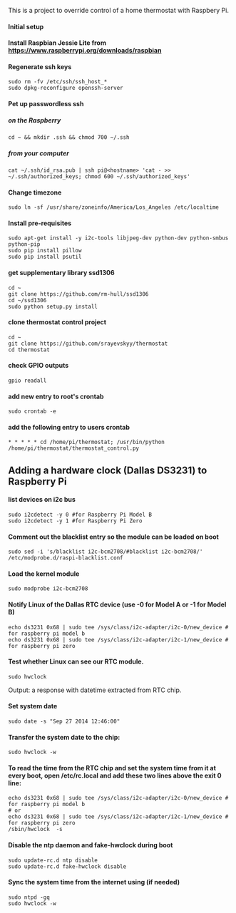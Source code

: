 This is a project to override control of a home thermostat with Raspbery Pi.

#### Initial setup

#### Install Raspbian Jessie Lite from https://www.raspberrypi.org/downloads/raspbian

#### Regenerate ssh keys
```
sudo rm -fv /etc/ssh/ssh_host_*
sudo dpkg-reconfigure openssh-server
```
#### Pet up passwordless ssh

##### on the Raspberry
`cd ~ && mkdir .ssh && chmod 700 ~/.ssh`

##### from your computer
`cat ~/.ssh/id_rsa.pub | ssh pi@<hostname> 'cat - >> ~/.ssh/authorized_keys; chmod 600 ~/.ssh/authorized_keys'`

#### Change timezone
`sudo ln -sf /usr/share/zoneinfo/America/Los_Angeles /etc/localtime`

#### Install pre-requisites

```
sudo apt-get install -y i2c-tools libjpeg-dev python-dev python-smbus python-pip
sudo pip install pillow
sudo pip install psutil
```

#### get supplementary library ssd1306

```
cd ~
git clone https://github.com/rm-hull/ssd1306
cd ~/ssd1306
sudo python setup.py install
```

#### clone thermostat control project

```
cd ~
git clone https://github.com/srayevskyy/thermostat
cd thermostat
```

#### check GPIO outputs
`gpio readall`

#### add new entry to root's crontab
`sudo crontab -e`

#### add the following entry to users crontab
`* * * * * cd /home/pi/thermostat; /usr/bin/python /home/pi/thermostat/thermostat_control.py`

## Adding a hardware clock (Dallas DS3231) to Raspberry Pi
#### list devices on i2c bus
```
sudo i2cdetect -y 0 #for Raspberry Pi Model B
sudo i2cdetect -y 1 #for Raspberry Pi Zero
```
#### Comment out the blacklist entry so the module can be loaded on boot 
`sudo sed -i 's/blacklist i2c-bcm2708/#blacklist i2c-bcm2708/' /etc/modprobe.d/raspi-blacklist.conf`
#### Load the kernel module
`sudo modprobe i2c-bcm2708`
#### Notify Linux of the Dallas RTC device (use -0 for Model A or -1 for Model B)
```
echo ds3231 0x68 | sudo tee /sys/class/i2c-adapter/i2c-0/new_device # for raspberry pi model b
echo ds3231 0x68 | sudo tee /sys/class/i2c-adapter/i2c-1/new_device # for raspberry pi zero
```
#### Test whether Linux can see our RTC module.
`sudo hwclock`

Output: a response with datetime extracted from RTC chip.
#### Set system date
`sudo date -s "Sep 27 2014 12:46:00"`
#### Transfer the system date to the chip:
`sudo hwclock -w`
#### To read the time from the RTC chip and set the system time from it at every boot, open /etc/rc.local and add these two lines above the exit 0 line:
```
echo ds3231 0x68 | sudo tee /sys/class/i2c-adapter/i2c-0/new_device # for raspberry pi model b
# or
echo ds3231 0x68 | sudo tee /sys/class/i2c-adapter/i2c-1/new_device # for raspberry pi zero
/sbin/hwclock  -s
```
#### Disable the ntp daemon and fake-hwclock during boot
```
sudo update-rc.d ntp disable
sudo update-rc.d fake-hwclock disable
```
#### Sync the system time from the internet using (if needed)
```
sudo ntpd -gq
sudo hwclock -w
```
